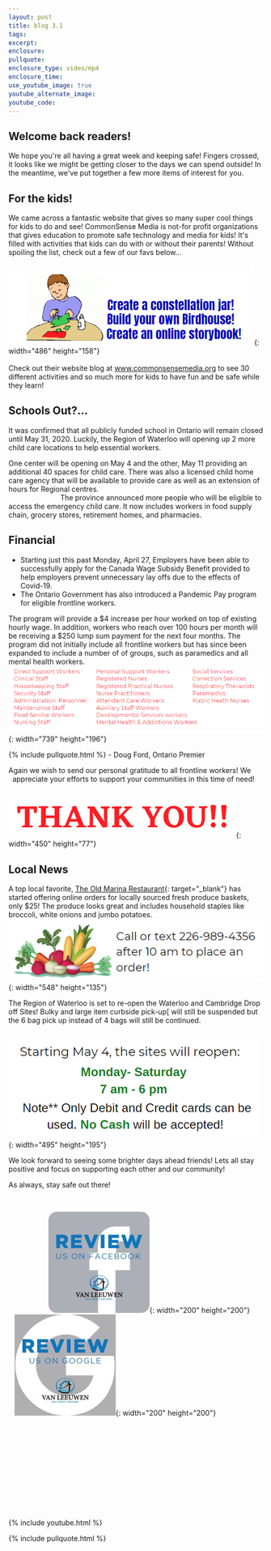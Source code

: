 ```yaml
---
layout: post
title: blog 3.1
tags:
excerpt:
enclosure:
pullquote:
enclosure_type: video/mp4
enclosure_time:
use_youtube_image: true
youtube_alternate_image:
youtube_code:
---
```


## Welcome back readers\!&nbsp;

We hope you're all having a great week and keeping safe\! Fingers crossed, it looks like we might be getting closer to the days we can spend outside\! In the meantime, we've put together a few more items of interest for you.&nbsp;

## For the kids\!&nbsp;

We came across a fantastic website that gives so many super cool things for kids to do and see\! CommonSense Media is not-for profit organizations that gives education to promote safe technology and media for kids\! It's filled with activities that kids can do with or without their parents\! Without spoiling the list, check out a few of our favs below…&nbsp; &nbsp; &nbsp; &nbsp; &nbsp; &nbsp; &nbsp; &nbsp; &nbsp; &nbsp; &nbsp; &nbsp; &nbsp; &nbsp; &nbsp; &nbsp; &nbsp; &nbsp; &nbsp; &nbsp; &nbsp; &nbsp; &nbsp; &nbsp; &nbsp; &nbsp; &nbsp; &nbsp; &nbsp; &nbsp; &nbsp; &nbsp; &nbsp; &nbsp; &nbsp; &nbsp; &nbsp; &nbsp; &nbsp; &nbsp; &nbsp; &nbsp; &nbsp; &nbsp; &nbsp; &nbsp; &nbsp; &nbsp; &nbsp; &nbsp; &nbsp; &nbsp; &nbsp;![](/uploads/kid.PNG){: width="486" height="158"}&nbsp; &nbsp; &nbsp; &nbsp; &nbsp; &nbsp; &nbsp; &nbsp; &nbsp; &nbsp; &nbsp; &nbsp; &nbsp; &nbsp; &nbsp;&nbsp; &nbsp; &nbsp; &nbsp; &nbsp; &nbsp; &nbsp; &nbsp; &nbsp; &nbsp; &nbsp; &nbsp; &nbsp; &nbsp; &nbsp; &nbsp; &nbsp; &nbsp; &nbsp; &nbsp; &nbsp; &nbsp; &nbsp; &nbsp; &nbsp; &nbsp; &nbsp; &nbsp; &nbsp; &nbsp; &nbsp; &nbsp; &nbsp; &nbsp; &nbsp; &nbsp; &nbsp; &nbsp; &nbsp; &nbsp; &nbsp; &nbsp; &nbsp; &nbsp; &nbsp; &nbsp; &nbsp; &nbsp; &nbsp; &nbsp; &nbsp; &nbsp; &nbsp; &nbsp; &nbsp; &nbsp;<br>Check out their website blog at www.commonsensemedia.org to see 30 different activities and so much more for kids to have fun and be safe while they learn\!&nbsp;&nbsp;

## Schools Out?…&nbsp;

It was confirmed that all publicly funded school in Ontario will remain closed until May 31, 2020. Luckily, the Region of Waterloo will opening up 2 more child care locations to help essential workers.&nbsp;

One center will be opening on May 4 and the other, May 11 providing an additional 40 spaces for child care. There was also a licensed child home care agency that will be available to provide care as well as an extension of hours for Regional centres.&nbsp; &nbsp; &nbsp; &nbsp; &nbsp; &nbsp; &nbsp; &nbsp; &nbsp; &nbsp; &nbsp; &nbsp; &nbsp; &nbsp; &nbsp; &nbsp; &nbsp; &nbsp; &nbsp; &nbsp; &nbsp; &nbsp; &nbsp; &nbsp; &nbsp; &nbsp; &nbsp; &nbsp; &nbsp; &nbsp; &nbsp; &nbsp; &nbsp; &nbsp; &nbsp; &nbsp; &nbsp; &nbsp; &nbsp; &nbsp; &nbsp; &nbsp; &nbsp; &nbsp; &nbsp; &nbsp; &nbsp; &nbsp; &nbsp; &nbsp; &nbsp; &nbsp; &nbsp; &nbsp; The province announced more people who will be eligible to access the emergency child care. It now includes workers in food supply chain, grocery stores, retirement homes, and pharmacies.&nbsp;

## Financial

* Starting just this past Monday, April 27, Employers have been able to successfully apply for the Canada Wage Subsidy Benefit provided to help employers prevent unnecessary lay offs due to the effects of Covid-19.&nbsp;
* The Ontario Government has also introduced a Pandemic Pay program for eligible frontline workers.&nbsp; &nbsp; &nbsp; &nbsp; &nbsp; &nbsp; &nbsp; &nbsp; &nbsp; &nbsp; &nbsp; &nbsp; &nbsp; &nbsp; &nbsp; &nbsp; &nbsp; &nbsp; &nbsp; &nbsp; &nbsp; &nbsp; &nbsp; &nbsp; &nbsp; &nbsp; &nbsp; &nbsp; &nbsp;

The program will provide a $4 increase per hour worked on top of existing hourly wage. In addition, workers who reach over 100 hours per month will be receiving a $250 lump sum payment for the next four months. The program did not initially include all frontline workers but has since been expanded to include a number of of groups, such as paramedics and all mental health workers.&nbsp;![](/uploads/e-wokrers.PNG){: width="739" height="196"}

{% include pullquote.html %} - Doug Ford, Ontario Premier&nbsp;

Again we wish to send our personal gratitude to all frontline workers\! We&nbsp; &nbsp; &nbsp; &nbsp; appreciate your efforts to support your communities in this time of need\!&nbsp;

&nbsp; &nbsp; &nbsp; &nbsp; &nbsp; &nbsp; &nbsp;&nbsp;![](/uploads/ty.PNG){: width="450" height="77"}

## Local News

A top local favorite, [The Old Marina Restaurant](oldmarina.com){: target="_blank"} has started offering online orders for locally sourced fresh produce baskets, only $25\! The produce looks great and includes household staples like broccoli, white onions and jumbo potatoes.&nbsp; &nbsp; &nbsp; &nbsp; &nbsp; &nbsp; &nbsp; &nbsp; &nbsp;![](/uploads/veggies.PNG){: width="548" height="135"}

The Region of Waterloo is set to re-open the Waterloo and Cambridge Drop off Sites\! Bulky and large item curbside pick-up\[ will still be suspended but the 6 bag pick up instead of 4 bags will still be continued.&nbsp;

&nbsp; &nbsp; &nbsp; &nbsp; &nbsp; &nbsp; &nbsp; &nbsp; &nbsp;![](/uploads/dump.PNG){: width="495" height="195"}

We look forward to seeing some brighter days ahead friends\! Lets all stay positive and focus on supporting each other and our community\!

As always, stay safe out there\!&nbsp;

&nbsp;

&nbsp; &nbsp; &nbsp; &nbsp; &nbsp; &nbsp; &nbsp; &nbsp; &nbsp; &nbsp;&nbsp;![](/uploads/fb-review-1.jpg){: width="200" height="200"}&nbsp; &nbsp; &nbsp; &nbsp; &nbsp;![](/uploads/g-review-1.jpg){: width="200" height="200"}

&nbsp;

&nbsp;

&nbsp;

&nbsp;

&nbsp;

&nbsp;

{% include youtube.html %}

{% include pullquote.html %}